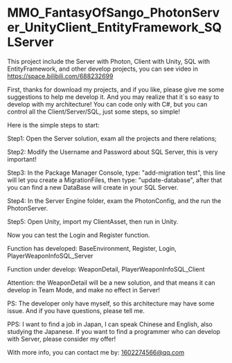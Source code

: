 # MMO_FantasyOfSango_PhotonServer_UnityClient_EntityFramework_SQLServer
This project include the Server with Photon, Client with Unity, SQL with EntityFramework, and other develop projects, you can see video in https://space.bilibili.com/688232699

First, thanks for download my projects, and if you like, please give me some suggestions to help me develop it. 
And you may realize that it`s so easy to develop with my architecture! You can code only with C#, but you can control all the Client/Server/SQL, just some steps, so simple!

Here is the simple steps to start:

Step1: Open the Server solution, exam all the projects and there relations;

Step2: Modify the Username and Password about SQL Server, this is very important!

Step3: In the Package Manager Console, type: "add-migration test", this line will let you create a MigrationFiles, then type: "update-database", after that you can find a new DataBase will create in your SQL Server.

Step4: In the Server Engine folder, exam the PhotonConfig, and the run the PhotonServer.

Step5: Open Unity, import my ClientAsset, then run in Unity.

Now you can test the Login and Register function.

Function has developed:
BaseEnvironment, Register, Login, PlayerWeaponInfoSQL_Server

Function under develop:
WeaponDetail, PlayerWeaponInfoSQL_Client

Attention: the WeaponDetail will be a new solution, and that means it can develop in Team Mode, and make no effect in Server!

PS: The developer only have myself, so this architecture may have some issue. And if you have questions, please tell me.

PPS: I want to find a job in Japan, I can speak Chinese and English, also studying the Japanese. If you want to find a programmer who can develop with Server, please consider my offer!

With more info, you can contact me by: 1602274566@qq.com
